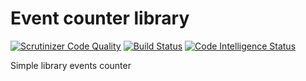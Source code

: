 Event counter library
==================================

[![Scrutinizer Code Quality](https://scrutinizer-ci.com/g/Abdujabbor/cnts/badges/quality-score.png?b=master)](https://scrutinizer-ci.com/g/Abdujabbor/cnts/?branch=master)
[![Build Status](https://scrutinizer-ci.com/g/Abdujabbor/cnts/badges/build.png?b=master)](https://scrutinizer-ci.com/g/Abdujabbor/cnts/build-status/master)
[![Code Intelligence Status](https://scrutinizer-ci.com/g/Abdujabbor/cnts/badges/code-intelligence.svg?b=master)](https://scrutinizer-ci.com/code-intelligence)


Simple library events counter